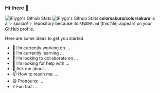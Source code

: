 ### Hi there 👋

<!-- Light Mode -->
<div align="center"> 
<a href="https://github.com/anuraghazra/github-readme-stats#gh-light-mode-only">
<img align="left" alt="iFlygo's Github Stats" src="https://github-readme-stats-git-masterrstaa-rickstaa.vercel.app/api?username=colorsakura&show_icons=true&count_private=true&hide_border=1&include_all_commits=true&show=reviews,discussions_answered&rank_icon=percentile&role=owner,collaborator&theme=default#gh-light-mode-only" />
</a>
</div>

<!-- Dark Mode -->
<div align="center"> 
<a href="https://github.com/anuraghazra/github-readme-stats#gh-dark-mode-only">
<img align="left" alt="iFlygo's Github Stats" src="https://github-readme-stats-git-masterrstaa-rickstaa.vercel.app/api?username=colorsakura&show_icons=true&count_private=true&hide_border=1&include_all_commits=true&show=reviews,discussions_answered&rank_icon=percentile&role=owner,collaborator&theme=dark&bg_color=000000#gh-dark-mode-only"" />
</a>
</div>

**colorsakura/colorsakura** is a ✨ _special_ ✨ repository because its `README.md` (this file) appears on your GitHub profile.

Here are some ideas to get you started:

- 🔭 I’m currently working on ...
- 🌱 I’m currently learning ...
- 👯 I’m looking to collaborate on ...
- 🤔 I’m looking for help with ...
- 💬 Ask me about ...
- 📫 How to reach me: ...
- 😄 Pronouns: ...
- ⚡ Fun fact: ...

